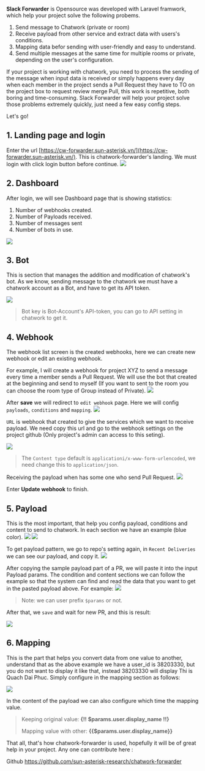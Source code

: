 **Slack Forwarder** is Opensource was developed with Laravel framwork, which help your project solve the following probems.

1. Send message to Chatwork (private or room)
2. Receive payload from other service and extract data with users's conditions.
3. Mapping data befor sending with user-friendly and easy to understand.
4. Send multiple messages at the same time for multiple rooms or private, depending on the user's configuration.

If your project is working with chatwork, you need to process the sending of the message when input data is received or simply happens every day when each member in the project sends a Pull Request they have to TO on the project box to request review merge Pull, this work is repetitive, both boring and time-consuming. Slack Forwarder will help your project solve those problems extremely quickly, just need a few easy config steps.

Let's go!
## 1. Landing page and login
Enter the url  [https://cw-forwarder.sun-asterisk.vn/](https://cw-forwarder.sun-asterisk.vn/). This is chatwork-forwarder's landing. We must login with click login button before continue.
![](https://images.viblo.asia/17cef2a1-4f85-468b-ae32-8e5cf78854d8.png)

## 2. Dashboard
After login, we will see Dashboard page that is showing statistics:
1. Number of webhooks created.
2. Number of Payloads received.
3. Number of messages sent
4. Number of bots in use.

![](https://images.viblo.asia/f80cd0d6-f8d1-4b8f-8062-18e52de3564e.png)

## 3. Bot
This is section that manages the addition and modification of chatwork's bot. As we know, sending message to the chatwork we must have a chatwork account as a Bot, and have to get its API token.

![](https://images.viblo.asia/8334a8e2-74f7-4747-beed-a182e48b81b4.png)


> Bot key is Bot-Account's API-token, you can go to API setting in chatwork to get it.

## 4. Webhook
The webhook list screen is the created webhooks, here we can create new webhook or edit an existing webhook.

For example, I will create a webhook for project XYZ to send a message every time a member sends a Pull Request. We will use the bot that created at the beginning and send to myself (If you want to sent to the room you can choose the room type of Group instead of Private).
![](https://images.viblo.asia/4f096d38-c040-4d3c-8ba9-cfd18fb14e27.png)


After **save** we will redirect to `edit webhook` page. Here we will config `payloads`, `conditions` and `mapping`.
![](https://images.viblo.asia/0e3e5478-b8f9-449c-affd-666fedb7fdb6.jpg)


`URL` is webhook that created to give the services which we want to receive payload. We need copy this url and go to the webhook settings on the project github (Only project's admin can access to this seting).

![](https://images.viblo.asia/bc05c6a5-0c7f-4b57-87f1-0a21dd326294.png)

> The `Content type` default is `applicationi/x-www-form-urlencoded`, we need change this to `application/json`.

Receiving the payload when has some one who send Pull Request.
![](https://images.viblo.asia/a74ec04b-9997-4852-9268-f04c869bae4a.png)


Enter **Update webhook** to finish.

## 5. Payload
This is the most important, that help you config payload, conditions and content to send to chatwork. In each section we have an example (blue color).
![](https://images.viblo.asia/289395d8-6fd1-436e-a35d-db59a002b8e9.png)
![](https://images.viblo.asia/7b231cf7-267a-43c2-a000-9b0cb043f0c8.png)


To get payload pattern, we go to repo's setting  again, in `Recent Deliveries` we can see our payload, and copy it.
![](https://images.viblo.asia/9f402f8c-3560-4175-bc72-31f2d36b994e.jpg)

After copying the sample payload part of a PR, we will paste it into the input Payload params. The condition and content sections we can follow the example so that the system can find and read the data that you want to get in the pasted payload above.
For example:
![](https://images.viblo.asia/e7bc15e0-af66-47b3-94e9-e1e3f8d6cb1c.png)

> Note: we can user prefix `$params` or not.

After that, we `save` and wait for new PR, and this is result:

![](https://images.viblo.asia/f09e17cf-9716-4fa6-b7b5-5b5cda93634b.png)

## 6. Mapping
This is the part that helps you convert data from one value to another, understand that as the above example we have a user_id is 38203330, but you do not want to display it like that, instead 38203330 will display Thi is Quach Dai Phuc. Simply configure in the mapping section as follows:

![](https://images.viblo.asia/eb4d7daa-a0db-47e2-a67b-3b7f134fcac4.png)

In the content of the payload we can also configure which time the mapping value.

> Keeping original value: **{!! $params.user.display_name !!}**
>
> Mapping value with other: **{{$params.user.display_name}}**

That all, that's how chatwork-forwarder is used, hopefully it will be of great help in your project.
Any one can contribute here :

Github  [https://github.com/sun-asterisk-research/chatwork-forwarder ](https://github.com/sun-asterisk-research/chatwork-forwarder )
